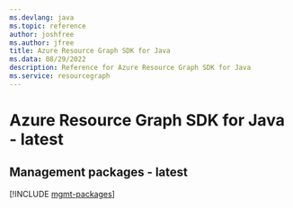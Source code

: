 ```yaml
---
ms.devlang: java
ms.topic: reference
author: joshfree
ms.author: jfree
title: Azure Resource Graph SDK for Java
ms.data: 08/29/2022
description: Reference for Azure Resource Graph SDK for Java
ms.service: resourcegraph
---
```

# Azure Resource Graph SDK for Java - latest

## Management packages - latest
[!INCLUDE [mgmt-packages](resource-graph-mgmt-index.md)]